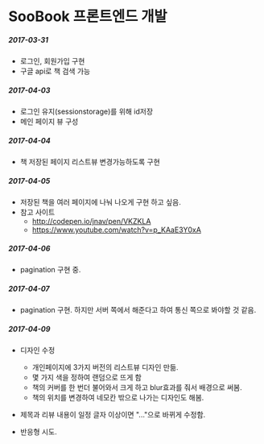 # SooBook 프론트엔드 개발  
##### 2017-03-31
- 로그인, 회원가입 구현  
- 구글 api로 책 검색 가능  

##### 2017-04-03  
- 로그인 유지(sessionstorage)를 위해 id저장  
- 메인 페이지 뷰 구성  

##### 2017-04-04  
- 책 저장된 페이지 리스트뷰 변경가능하도록 구현  

##### 2017-04-05  
- 저장된 책을 여러 페이지에 나눠 나오게 구현 하고 싶음.  
- 참고 사이트
  - http://codepen.io/jnav/pen/VKZKLA  
  - https://www.youtube.com/watch?v=p_KAaE3Y0xA  

##### 2017-04-06  
- pagination 구현 중.  

##### 2017-04-07  
- pagination 구현. 하지만 서버 쪽에서 해준다고 하여 통신 쪽으로 봐야할 것 같음.

##### 2017-04-09  
- 디자인 수정  
  - 개인페이지에 3가지 버전의 리스트뷰 디자인 만듦.  
  - 몇 가지 색을 정하여 랜덤으로 뜨게 함  
  - 책의 커버를 한 번더 불어와서 크게 하고 blur효과를 줘서 배경으로 써봄.
  - 책의 위치를 변경하여 네모칸 밖으로 나가는 디자인도 해봄.  

- 제목과 리뷰 내용이 일정 글자 이상이면 "..."으로 바뀌게 수정함.  
- 반응형 시도.  
